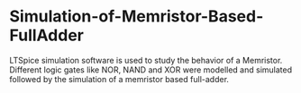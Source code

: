 # Simulation-of-Memristor-Based-FullAdder
LTSpice simulation software is used to study the behavior of a Memristor. Different logic gates like NOR, NAND and XOR were modelled and simulated followed by the simulation of a memristor based full-adder.
